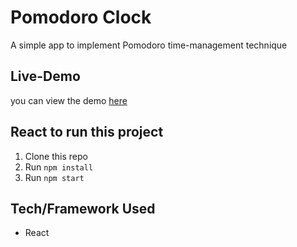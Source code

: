 # Pomodoro Clock

A simple app to implement Pomodoro time-management technique

## Live-Demo

you can view the demo [here](https://shafiqaffandi.github.io/pomodoro-clock/)

## React to run this project

1. Clone this repo
2. Run `npm install`
3. Run `npm start`

## Tech/Framework Used

- React

